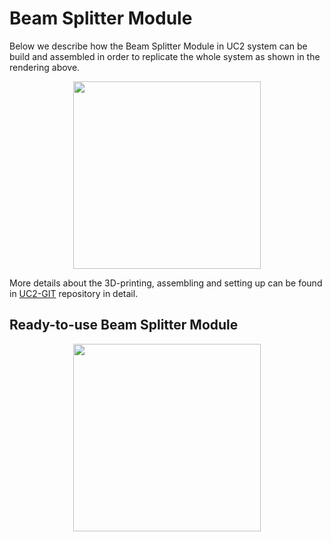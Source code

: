 # Beam Splitter Module

Below we describe how the Beam Splitter Module in UC2 system can be build and assembled in order to replicate the whole system as shown in the rendering above.

<p align="center">
<a> <img src="./IMAGES/" width="300"></a>
</p>

More details about the 3D-printing, assembling and setting up can be found in [UC2-GIT]() repository in detail.


## Ready-to-use Beam Splitter Module

<p align="center">
<a> <img src="./IMAGES/" width="300"></a>
</p>

